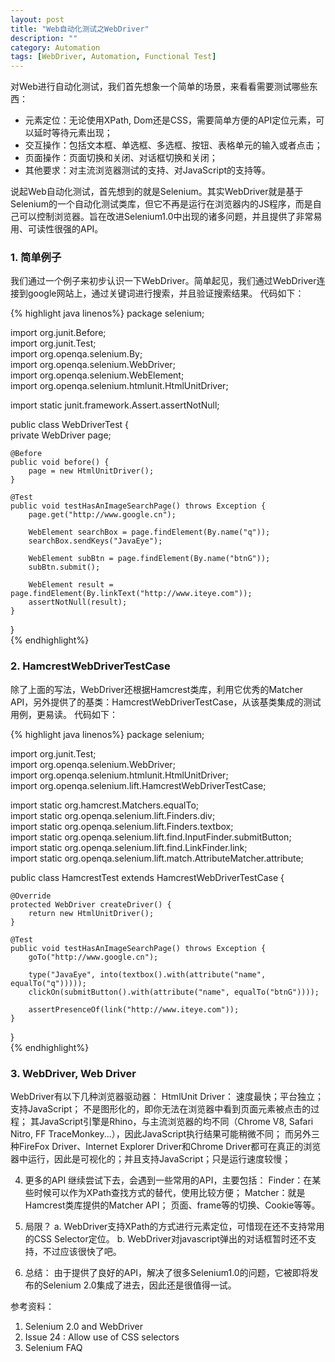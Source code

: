 ```yaml
---
layout: post
title: "Web自动化测试之WebDriver"
description: ""
category: Automation
tags: [WebDriver, Automation, Functional Test]
---
```


对Web进行自动化测试，我们首先想象一个简单的场景，来看看需要测试哪些东西：

* 元素定位：无论使用XPath, Dom还是CSS，需要简单方便的API定位元素，可以延时等待元素出现；  
* 交互操作：包括文本框、单选框、多选框、按钮、表格单元的输入或者点击；  
* 页面操作：页面切换和关闭、对话框切换和关闭；  
* 其他要求：对主流浏览器测试的支持、对JavaScript的支持等。

说起Web自动化测试，首先想到的就是Selenium。其实WebDriver就是基于Selenium的一个自动化测试类库，但它不再是运行在浏览器内的JS程序，而是自己可以控制浏览器。旨在改进Selenium1.0中出现的诸多问题，并且提供了非常易用、可读性很强的API。

### 1. 简单例子
我们通过一个例子来初步认识一下WebDriver。简单起见，我们通过WebDriver连接到google网站上，通过关键词进行搜索，并且验证搜索结果。
代码如下：

{% highlight java linenos%}
package selenium;  
  
import org.junit.Before;  
import org.junit.Test;  
import org.openqa.selenium.By;  
import org.openqa.selenium.WebDriver;  
import org.openqa.selenium.WebElement;  
import org.openqa.selenium.htmlunit.HtmlUnitDriver;  
  
import static junit.framework.Assert.assertNotNull;  
  
public class WebDriverTest {  
    private WebDriver page;  
  
    @Before  
    public void before() {  
        page = new HtmlUnitDriver();  
    }  
  
    @Test  
    public void testHasAnImageSearchPage() throws Exception {  
        page.get("http://www.google.cn");  
  
        WebElement searchBox = page.findElement(By.name("q"));  
        searchBox.sendKeys("JavaEye");  
  
        WebElement subBtn = page.findElement(By.name("btnG"));  
        subBtn.submit();  
  
        WebElement result = page.findElement(By.linkText("http://www.iteye.com"));  
        assertNotNull(result);  
    }  
}  
{% endhighlight%}

### 2. HamcrestWebDriverTestCase
除了上面的写法，WebDriver还根据Hamcrest类库，利用它优秀的Matcher API，另外提供了的基类：HamcrestWebDriverTestCase，从该基类集成的测试用例，更易读。
代码如下：

{% highlight java linenos%}
package selenium;  
  
import org.junit.Test;  
import org.openqa.selenium.WebDriver;  
import org.openqa.selenium.htmlunit.HtmlUnitDriver;  
import org.openqa.selenium.lift.HamcrestWebDriverTestCase;  
  
import static org.hamcrest.Matchers.equalTo;  
import static org.openqa.selenium.lift.Finders.div;  
import static org.openqa.selenium.lift.Finders.textbox;  
import static org.openqa.selenium.lift.find.InputFinder.submitButton;  
import static org.openqa.selenium.lift.find.LinkFinder.link;  
import static org.openqa.selenium.lift.match.AttributeMatcher.attribute;  
  
public class HamcrestTest extends HamcrestWebDriverTestCase {  
  
    @Override  
    protected WebDriver createDriver() {  
        return new HtmlUnitDriver();  
    }  
  
    @Test  
    public void testHasAnImageSearchPage() throws Exception {  
        goTo("http://www.google.cn");  
  
        type("JavaEye", into(textbox().with(attribute("name", equalTo("q")))));  
        clickOn(submitButton().with(attribute("name", equalTo("btnG"))));  
  
        assertPresenceOf(link("http://www.iteye.com"));  
    }  
}  
{% endhighlight%}

### 3. WebDriver, Web Driver
WebDriver有以下几种浏览器驱动器：
HtmlUnit Driver：
速度最快；平台独立；支持JavaScript；
不是图形化的，即你无法在浏览器中看到页面元素被点击的过程；
其JavaScript引擎是Rhino，与主流浏览器的均不同（Chrome V8, Safari Nitro, FF TraceMonkey...），因此JavaScript执行结果可能稍微不同；
而另外三种FireFox Driver、Internet Explorer Driver和Chrome Driver都可在真正的浏览器中运行，因此是可视化的；并且支持JavaScript；只是运行速度较慢；
 
4. 更多的API
继续尝试下去，会遇到一些常用的API，主要包括：
Finder：在某些时候可以作为XPath查找方式的替代，使用比较方便；
Matcher：就是Hamcrest类库提供的Matcher API；
页面、frame等的切换、Cookie等等。
 
5. 局限？
a. WebDriver支持XPath的方式进行元素定位，可惜现在还不支持常用的CSS Selector定位。
b. WebDriver对javascript弹出的对话框暂时还不支持，不过应该很快了吧。
 
6. 总结：
由于提供了良好的API，解决了很多Selenium1.0的问题，它被即将发布的Selenium 2.0集成了进去，因此还是很值得一试。
 
参考资料：
1. Selenium 2.0 and WebDriver
2. Issue 24 : Allow use of CSS selectors
3. Selenium FAQ